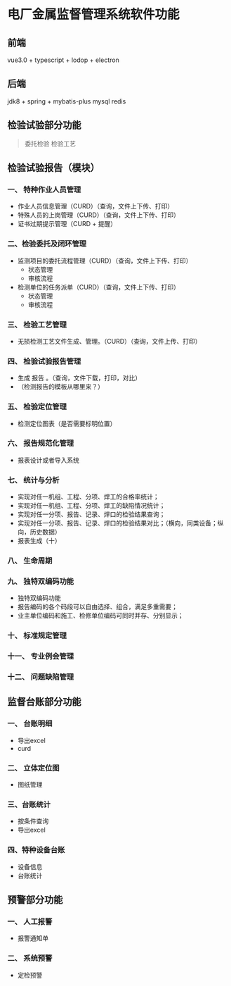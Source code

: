 # 电厂金属监督管理系统软件功能

前端
---
vue3.0 + typescript + lodop + electron


后端
---
jdk8 + spring + mybatis-plus
mysql
redis


检验试验部分功能
---
> 委托检验
> 检验工艺

## 检验试验报告（模块）

### 一、 特种作业人员管理
 - 作业人员信息管理（CURD）（查询，文件上下传、打印）
 - 特殊人员的上岗管理（CURD）（查询，文件上下传、打印）
 - 证书过期提示管理（CURD + 提醒）
### 二、检验委托及闭环管理
 - 监测项目的委托流程管理（CURD）（查询，文件上下传、打印）
   - 状态管理
   - 审核流程
 - 检测单位的任务派单（CURD）（查询，文件上下传、打印）
   - 状态管理
   - 审核流程
### 三、 检验工艺管理
 - 无损检测工艺文件生成、管理。（CURD）（查询，文件上传、打印）
### 四、 检验试验报告管理
 - 生成 报告 。（查询，文件下载，打印，对比）
 - （检测报告的模板从哪里来？）
### 五、 检验定位管理
 - 检测定位图表（是否需要标明位置）
### 六、 报告规范化管理
 - 报表设计或者导入系统
### 七、 统计与分析
 - 实现对任一机组、工程、分项、焊工的合格率统计；
 - 实现对任一机组、工程、分项、焊工的缺陷情况统计； 
 - 实现对任一分项、报告、记录、焊口的检验结果查询；
 - 实现对任一分项、报告、记录、焊口的检验结果对比；（横向，同类设备；纵向，历史数据）
 - 报表生成（十）
### 八、 生命周期
### 九、 独特双编码功能
 - 独特双编码功能
 - 报告编码的各个码段可以自由选择、组合，满足多重需要；
 - 业主单位编码和施工、检修单位编码可同时并存、分别显示；
### 十、 标准规定管理
### 十一、 专业例会管理
### 十二、 问题缺陷管理
## 监督台账部分功能
### 一、 台账明细
  - 导出excel
  - curd  
### 二、 立体定位图
  - 图纸管理
### 三、台账统计
  - 按条件查询
  - 导出excel
### 四、特种设备台账
  - 设备信息
  - 台账统计
## 预警部分功能
### 一、 人工报警
- 报警通知单
### 二、 系统预警
- 定检预警
